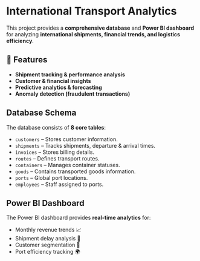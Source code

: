 # International Transport Analytics

This project provides a **comprehensive database** and **Power BI dashboard** for analyzing **international shipments, financial trends, and logistics efficiency**.

## 📌 Features
- **Shipment tracking & performance analysis**
- **Customer & financial insights**
- **Predictive analytics & forecasting**
- **Anomaly detection (fraudulent transactions)**

## Database Schema
The database consists of **8 core tables**:
- `customers` – Stores customer information.
- `shipments` – Tracks shipments, departure & arrival times.
- `invoices` – Stores billing details.
- `routes` – Defines transport routes.
- `containers` – Manages container statuses.
- `goods` – Contains transported goods information.
- `ports` – Global port locations.
- `employees` – Staff assigned to ports.

## Power BI Dashboard
The Power BI dashboard provides **real-time analytics** for:
- Monthly revenue trends 📈
- Shipment delay analysis 🚛
- Customer segmentation 🎯
- Port efficiency tracking 🌍

